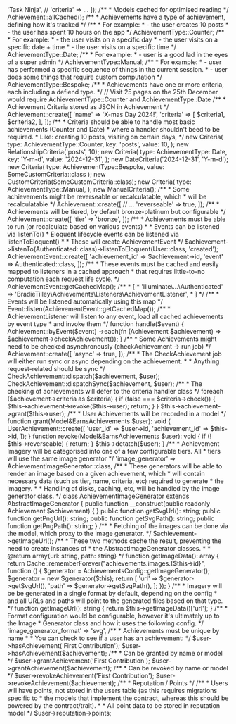 <?php


/**
 * Achievements stored as models
 */

use BradieTilley\Achievements\Contracts\EarnsAchievements;
use BradieTilley\Achievements\Models\Achievement;
use Illuminate\Database\Eloquent\Model;

Achievement::create([
    'name' => 'Task Ninja',
    // 'criteria' => ...
]);

/**
 * Models cached for optimised reading
 */
Achievement::allCached(); 

/**
 * Achievements have a type of achievement, defining how it's tracked
 */
/**
 * For example:
 * - the user creates 10 posts
 * - the user has spent 10 hours on the app
 */
AchievementType::Counter;
/**
 * For example:
 * - the user visits on a specific day
 * - the user visits on a specific date + time
 * - the user visits on a specific time
 */
AchievementType::Date;
/**
 * For example:
 * - user is a good lad in the eyes of a super admin
 */
AchievementType::Manual;
/**
 * For example:
 * - user has performed a specific sequence of things in the current session.
 * - user does some things that require custom computation
 */
AchievementType::Bespoke;

/**
 * Achievements have one or more criteria, each including a defiend type.
 */
// Visit 25 pages on the 25th December would require AchievementType::Counter and AchievementType::Date

/**
 * Achievement Criteria stored as JSON in Achievement
 */
Achievement::create([
    'name' => 'X-mas Day 2024!',
    'criteria' => [
        $criteria1,
        $criteria2,
    ],
]);


/**
 * Criteria should be able to handle most basic achievements (Counter and Date)
 * where a handler shouldn't beed to be required.
 * Like: creating 10 posts, visiting on certain days, 
 */
new Criteria(
    type: AchievementType::Counter,
    key: 'posts',
    value: 10,
);
new RelationshipCriteria('posts', 10);
new Criteria(
    type: AchievementType::Date,
    key: 'Y-m-d',
    value: '2024-12-31',
);
new DateCriteria('2024-12-31', 'Y-m-d');
new Criteria(
    type: AchievementType::Bespoke,
    value: SomeCustomCriteria::class
);
new CustomCriteria(SomeCustomCriteria::class);
new Criteria(
    type: AchievementType::Manual,
);
new ManualCriteria();

/**
 * Some achievements might be reverseable or recalculatable, which
 * will be recalculatable
 */
Achievement::create([
    // ...
    'reverseable' => true,
]);

/**
 * Achievements will be tiered, by default bronze-platinum but configurable
 */
Achievement::create([
    'tier' => 'bronze',
]);

/**
 * Achievements must be able to run (or recalculate based on various events)
 * 
 * Events can be listened via listenTo()
 * Eloquent lifecycle events can be listened via listenToEloquent()
 * 
 * These will create AchievementEvent
 */
$achievement->listenTo(Authenticated::class)->listenToEloquent(User::class, 'created');
AchievementEvent::create([
    'achievement_id' => $achievement->id,
    'event' => Authenticated::class,
]);

/**
 * These events must be cached and easily mapped to listeners in a cached approach
 * that requires little-to-no computation each request life cycle.
 */
AchievementEvent::getCachedMap();
/**
 * [
 *     'Illuminate\...\Authenticated' => 'BradieTilley\Achievements\Listeners\AchievementListener',
 * ]
 */

/**
 * Events will be listened automatically using this map
 */
Event::listen(AchievementEvent::getCachedMap());

/**
 * AchievementListener will listen to any event, load all cached achievements by event type
 * and invoke them
 */
function handle($event)
{
    Achievement::byEvent($event)
        ->each(fn (Achievement $achievement) => $achievement->checkAchievement());
}

/**
 * Some Achievements might need to be checked asynchronously (checkAchievement -> run job)
 */
Achievement::create([
    'async' => true,
]);

/**
 * The CheckAchievement job will either run sync or async depending on the achievement.
 * 
 * Anything request-related should be sync
 */
CheckAchievement::dispatch($achievement, $user);
CheckAchievement::dispatchSync($achievement, $user);

/**
 * The checking of achievements will defer to the criteria handler class
 */
foreach ($achievement->criteria as $criteria) {
    if (false === $criteria->check()) {
        $this->achievement->revoke($this->user);
        
        return;
    }
}
$this->achievement->grant($this->user);

/**
 * User Achievements will be recorded in a model 
 */
function grant(Model&EarnsAchievements $user): void
{
    UserAchievement::create([
        'user_id' => $user->id,
        'achievement_id' => $this->id,
    ]);
}

function revoke(Model&EarnsAchievements $user): void
{
    if (! $this->reverseable) {
        return;
    }

    $this->detatch($user);
}

/**
 * Achievement Imagery will be categorised into one of a few configurable tiers. All
 * tiers will use the same image generator
 */
'image_generator' => AchievementImageGenerator::class,

/**
 * These generators will be able to render an image based on a given achievement, which
 * will contain necessary data (such as tier, name, criteria, etc) required to generate
 * the imagery. 
 * 
 * Handling of disks, caching, etc, will be handled by the image generator class.
 */
class AchievementImageGenerator extends AbstractImageGenerator
{
    public function __construct(public readonly Achievement $achievement)
    {
    }

    public function getSvgUrl(): string;
    
    public function getPngUrl(): string;

    public function getSvgPath(): string;

    public function getPngPath(): string;
}

/**
 * Fetching of the images can be done via the model, which proxy to the image generator.
 */
$achievement->getImageUrl();

/**
 * These two methods cache the result, preventing the need to create instances of
 * the AbstractImageGenerator classes.
 * 
 * @return array{url: string, path: string}
 */
function getImageData(): array
{
    return Cache::rememberForever("achievements.images.{$this->id}", function () {
        $generator = AchievementsConfig::getImageGenerator();
        $generator = new $generator($this);

        return [
            'url' => $generator->getSvgUrl(),
            'path' => $generator->getSvgPath(),
        ];
    });
}

/**
 * Imagery will be be generated in a single format by default, depending on the config
 * and all URLs and paths will point to the generated files based on that type.
 */
function getImageUrl(): string
{
    return $this->getImageData()['url'];
}

/**
 * Format configuration would be configurable, however it's ultimately up to the Image
 * Generator class and how it uses the following config.
 */
'image_generator_format' => 'svg',


/**
 * Achievements must be unique by name
 * 
 * You can check to see if a user has an achievement:
 */
$user->hasAchievement('First Contribution');
$user->hasAchievement($achievement);

/**
 * Can be granted by name or model
 */
$user->grantAchievement('First Contribution');
$user->grantAchievement($achievement);

/**
 * Can be revoked by name or model
 */
$user->revokeAchievement('First Contribution');
$user->revokeAchievement($achievement);





/**
 * Reputation / Points
 */

/**
 * Users will have points, not stored in the users table (as this requires migrations specific to
 * the models that implement the contract, whereas this should be powered by the contract/trait).
 * 
 * All point data to be stored in reputation model
 */
$user->reputation->points;






